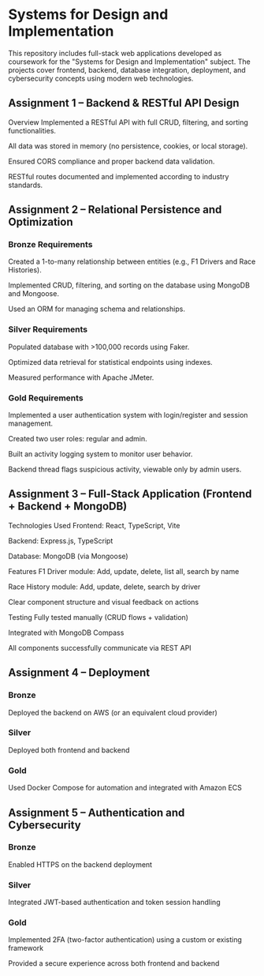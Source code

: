 # Systems for Design and Implementation
This repository includes full-stack web applications developed as coursework for the "Systems for Design and Implementation" subject. The projects cover frontend, backend, database integration, deployment, and cybersecurity concepts using modern web technologies.


## Assignment 1 – Backend & RESTful API Design
Overview
Implemented a RESTful API with full CRUD, filtering, and sorting functionalities.

All data was stored in memory (no persistence, cookies, or local storage).

Ensured CORS compliance and proper backend data validation.

RESTful routes documented and implemented according to industry standards.

## Assignment 2 – Relational Persistence and Optimization
### Bronze Requirements
Created a 1-to-many relationship between entities (e.g., F1 Drivers and Race Histories).

Implemented CRUD, filtering, and sorting on the database using MongoDB and Mongoose.

Used an ORM for managing schema and relationships.

### Silver Requirements
Populated database with >100,000 records using Faker.

Optimized data retrieval for statistical endpoints using indexes.

Measured performance with Apache JMeter.

### Gold Requirements
Implemented a user authentication system with login/register and session management.

Created two user roles: regular and admin.

Built an activity logging system to monitor user behavior.

Backend thread flags suspicious activity, viewable only by admin users.

## Assignment 3 – Full-Stack Application (Frontend + Backend + MongoDB)
Technologies Used
Frontend: React, TypeScript, Vite

Backend: Express.js, TypeScript

Database: MongoDB (via Mongoose)

Features
F1 Driver module: Add, update, delete, list all, search by name

Race History module: Add, update, delete, search by driver

Clear component structure and visual feedback on actions


Testing
Fully tested manually (CRUD flows + validation)

Integrated with MongoDB Compass

All components successfully communicate via REST API

## Assignment 4 – Deployment
### Bronze
Deployed the backend on AWS (or an equivalent cloud provider)

### Silver
Deployed both frontend and backend

### Gold
Used Docker Compose for automation and integrated with Amazon ECS

## Assignment 5 – Authentication and Cybersecurity
### Bronze
Enabled HTTPS on the backend deployment

### Silver
Integrated JWT-based authentication and token session handling

### Gold
Implemented 2FA (two-factor authentication) using a custom or existing framework

Provided a secure experience across both frontend and backend
